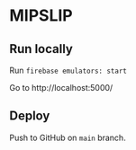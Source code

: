 # MIPSLIP

## Run locally

Run `firebase emulators: start`

Go to http://localhost:5000/

## Deploy

Push to GitHub on `main` branch.
